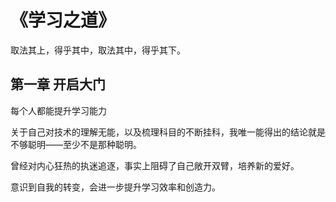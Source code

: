 # 《学习之道》
取法其上，得乎其中，取法其中，得乎其下。

## 第一章 开启大门
每个人都能提升学习能力

关于自己对技术的理解无能，以及梳理科目的不断挂科，我唯一能得出的结论就是不够聪明——至少不是那种聪明。

曾经对内心狂热的执迷追逐，事实上阻碍了自己敞开双臂，培养新的爱好。

意识到自我的转变，会进一步提升学习效率和创造力。
